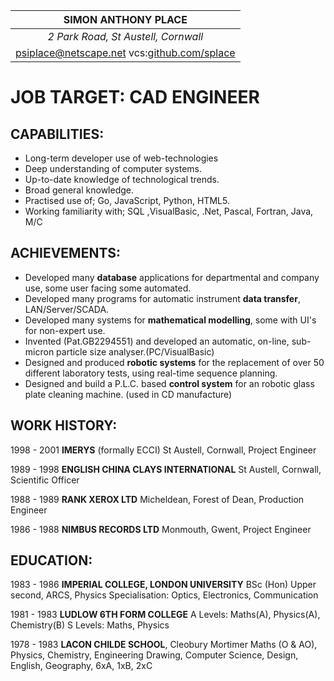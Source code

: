 
| **SIMON ANTHONY PLACE** |
|:---:|
|<address>2 Park Road, St Austell, Cornwall</address>|
|<a href="mailto:psiplace@netscape.net?Subject=CV">psiplace@netscape.net</a> vcs:<a href="https:/github.com/splace">github.com/splace</a>|
  
# JOB TARGET: __CAD ENGINEER__
  
## CAPABILITIES:

* Long-term developer use of web-technologies
* Deep understanding of computer systems.
* Up-to-date knowledge of technological trends.
* Broad general knowledge.
* Practised use of;  Go, JavaScript, Python, HTML5.
* Working familiarity with; SQL ,VisualBasic, .Net, Pascal, Fortran, Java, M/C

## ACHIEVEMENTS:
  
* Developed many **database** applications for departmental and company use, some user facing some automated.
* Developed many programs for automatic instrument **data transfer**, LAN/Server/SCADA.
* Developed many systems for **mathematical modelling**, some with UI's for non-expert use.
* Invented (Pat.GB2294551) and developed an automatic, on-line, sub-micron particle size analyser.(PC/VisualBasic)
* Designed and produced **robotic systems** for the replacement of over 50 different laboratory tests, using real-time sequence planning.
* Designed and build a P.L.C. based **control system** for an robotic glass plate cleaning machine. (used in CD manufacture)

## WORK HISTORY:
  
1998 - 2001 **IMERYS** (formally ECCI)
St Austell, Cornwall,
Project Engineer
  
1989 - 1998 **ENGLISH CHINA CLAYS INTERNATIONAL**
St Austell, Cornwall,
Scientific Officer
  
1988 - 1989 **RANK XEROX LTD**
Micheldean, Forest of Dean,
Production Engineer
  
1986 - 1988 **NIMBUS RECORDS LTD**
Monmouth, Gwent,
Project Engineer
  
## EDUCATION:
  
1983 - 1986 **IMPERIAL COLLEGE, LONDON UNIVERSITY**
BSc (Hon) Upper second, ARCS, Physics
Specialisation: Optics, Electronics, Communication
  
1981 - 1983 **LUDLOW 6TH FORM COLLEGE**
A Levels: Maths(A), Physics(A), Chemistry(B) S Levels: Maths, Physics
  
1978 - 1983 **LACON CHILDE SCHOOL**, Cleobury Mortimer
Maths (O & AO), Physics, Chemistry, Engineering Drawing, Computer Science, Design, English, Geography, 6xA, 1xB, 2xC
  

